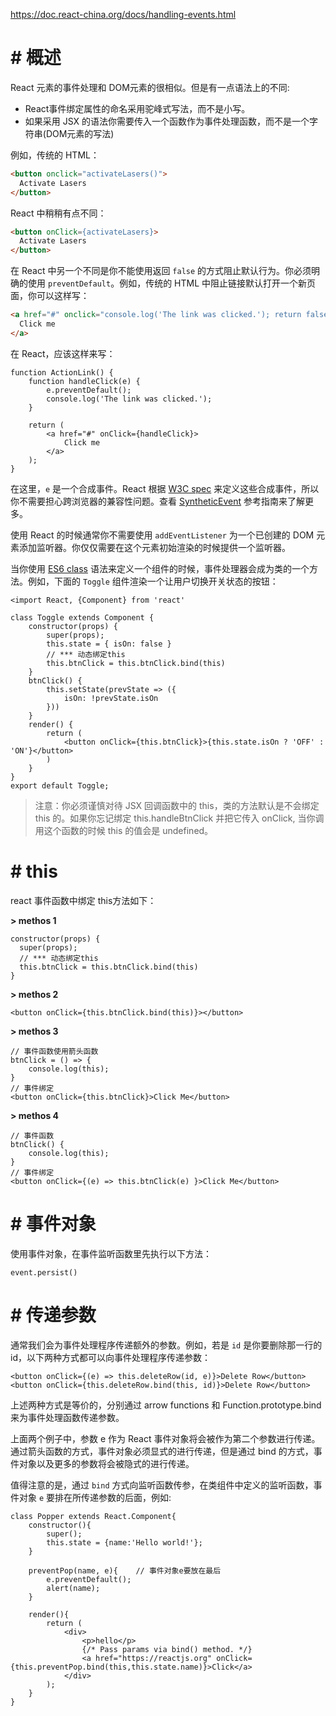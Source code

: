 https://doc.react-china.org/docs/handling-events.html

# # 概述

React 元素的事件处理和 DOM元素的很相似。但是有一点语法上的不同:

- React事件绑定属性的命名采用驼峰式写法，而不是小写。
- 如果采用 JSX 的语法你需要传入一个函数作为事件处理函数，而不是一个字符串(DOM元素的写法)

例如，传统的 HTML：

```html
<button onclick="activateLasers()">
  Activate Lasers
</button>
```

React 中稍稍有点不同：

```html
<button onClick={activateLasers}>
  Activate Lasers
</button>
```

在 React 中另一个不同是你不能使用返回 `false` 的方式阻止默认行为。你必须明确的使用 `preventDefault`。例如，传统的 HTML 中阻止链接默认打开一个新页面，你可以这样写：

```html
<a href="#" onclick="console.log('The link was clicked.'); return false">
  Click me
</a>
```

在 React，应该这样来写：

```react
function ActionLink() {
    function handleClick(e) {
        e.preventDefault();
        console.log('The link was clicked.');
    }
  
    return (
        <a href="#" onClick={handleClick}>
            Click me
        </a>
    );
}
```

在这里，`e` 是一个合成事件。React 根据 [W3C spec](https://www.w3.org/TR/DOM-Level-3-Events/) 来定义这些合成事件，所以你不需要担心跨浏览器的兼容性问题。查看 [SyntheticEvent](https://doc.react-china.org/docs/events.html) 参考指南来了解更多。

使用 React 的时候通常你不需要使用 `addEventListener` 为一个已创建的 DOM 元素添加监听器。你仅仅需要在这个元素初始渲染的时候提供一个监听器。

当你使用 [ES6 class](https://developer.mozilla.org/en/docs/Web/JavaScript/Reference/Classes) 语法来定义一个组件的时候，事件处理器会成为类的一个方法。例如，下面的 `Toggle` 组件渲染一个让用户切换开关状态的按钮：

```react
<import React, {Component} from 'react'

class Toggle extends Component {
    constructor(props) {
        super(props);
        this.state = { isOn: false }
        // *** 动态绑定this
        this.btnClick = this.btnClick.bind(this)
    }
    btnClick() {
        this.setState(prevState => ({
            isOn: !prevState.isOn
        }))
    }
    render() {
        return (
            <button onClick={this.btnClick}>{this.state.isOn ? 'OFF' : 'ON'}</button>
        )
    }
}
export default Toggle;
```

> 注意：你必须谨慎对待 JSX 回调函数中的 this，类的方法默认是不会绑定 this 的。如果你忘记绑定 this.handleBtnClick 并把它传入 onClick, 当你调用这个函数的时候 this 的值会是 undefined。

# # this 

react 事件函数中绑定 this方法如下：

**\> methos 1**

```react
constructor(props) {
  super(props);
  // *** 动态绑定this
  this.btnClick = this.btnClick.bind(this)
}
```

**\> methos 2**

```react
<button onClick={this.btnClick.bind(this)}></button>
```

**\> methos 3**

```react
// 事件函数使用箭头函数
btnClick = () => {
    console.log(this);
}
// 事件绑定
<button onClick={this.btnClick}>Click Me</button>
```

**\> methos 4**

```react
// 事件函数
btnClick() {
    console.log(this);
}
// 事件绑定
<button onClick={(e) => this.btnClick(e) }>Click Me</button>
```

# # 事件对象

使用事件对象，在事件监听函数里先执行以下方法：

```react
event.persist()
```

# # 传递参数

通常我们会为事件处理程序传递额外的参数。例如，若是 `id` 是你要删除那一行的 id，以下两种方式都可以向事件处理程序传递参数：

```react
<button onClick={(e) => this.deleteRow(id, e)}>Delete Row</button>
<button onClick={this.deleteRow.bind(this, id)}>Delete Row</button>
```

上述两种方式是等价的，分别通过 arrow functions 和 Function.prototype.bind 来为事件处理函数传递参数。

上面两个例子中，参数 e 作为 React 事件对象将会被作为第二个参数进行传递。通过箭头函数的方式，事件对象必须显式的进行传递，但是通过 bind 的方式，事件对象以及更多的参数将会被隐式的进行传递。

值得注意的是，通过 `bind` 方式向监听函数传参，在类组件中定义的监听函数，事件对象 `e` 要排在所传递参数的后面，例如:

```react
class Popper extends React.Component{
    constructor(){
        super();
        this.state = {name:'Hello world!'};
    }
    
    preventPop(name, e){    // 事件对象e要放在最后
        e.preventDefault();
        alert(name);
    }
    
    render(){
        return (
            <div>
                <p>hello</p>
                {/* Pass params via bind() method. */}
                <a href="https://reactjs.org" onClick={this.preventPop.bind(this,this.state.name)}>Click</a>
            </div>
        );
    }
} 
```



